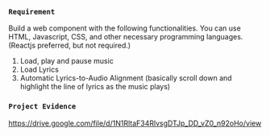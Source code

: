 ### `Requirement`
Build a web component with the following functionalities. You can use HTML, Javascript, CSS, and other necessary programming languages. (Reactjs preferred, but not required.)
1) Load, play and pause music
2) Load Lyrics
3) Automatic Lyrics-to-Audio Alignment (basically scroll down and highlight the line of lyrics as the
music plays)

### `Project Evidence`
https://drive.google.com/file/d/1N1RltaF34RlvsgDTJp_DD_vZ0_n92oHo/view

